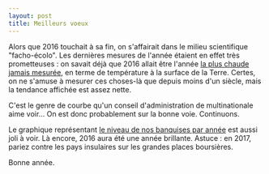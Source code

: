 ```yaml
---
layout: post
title: Meilleurs voeux
---
```

Alors que 2016 touchait à sa fin, on s'affairait dans le milieu
scientifique "facho-écolo". Les dernières mesures de l'année étaient en
effet très prometteuses : on savait déjà que 2016 allait être l'année
[la plus chaude jamais mesurée](https://critical-angle.net/2016/12/20/temperature-anomalies-2016-and-2017/),
en terme de température à la surface de la Terre. Certes, on ne s'amuse
à mesurer ces choses-là que depuis moins d'un siècle, mais la tendance
affichée est assez nette.

C'est le genre de courbe qu'un conseil d'administration de
multinationale aime voir... On est donc probablement sur la bonne voie.
Continuons.

Le graphique représentant [le niveau de nos banquises par année](https://sites.google.com/site/arctischepinguin/home/global-sea-ice)
est aussi joli à voir. Là encore, 2016 aura été une année brillante.
Astuce : en 2017, pariez contre les pays insulaires sur les grandes
places boursières.

Bonne année.
